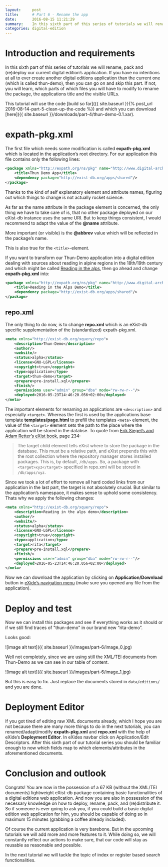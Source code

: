 ```yaml
---
layout:     post
title:      # Part 6 - Rename the app
date:       2016-08-15 11:21:29
summary:    In this sixth part of this series of tutorials we will rename, pack and (re)deploy our current digital edition’s application.
categories: digital-edition
---
```


# Introduction and requirements


In this sixth part of this series of tutorials we will rename, pack and (re)deploy our current digital edition’s application. If you have no intentions at all to ever create another digital editions application than the current one (which is called thun-demo), then you can go on and skip this part. If not, you will learn, which parts of which files you will have to modify to rename the package, the applications title and the visible URLs. 

This tutorial will use the code [build so far]({{ site.baseurl }}{% post_url 2016-08-14-part-5-clean-up-the-code %}) and which you can download [here]({{ site.baseurl }}/downloads/part-4/thun-demo-0.1.xar).

# expath-pkg.xml

The first file which needs some modification is called **expath-pkg.xml** which is located in the application’s root directory. For our application this file contains only the following lines:

```xml
<package xmlns="http://expath.org/ns/pkg" name="http://www.digital-archiv.at/ns/thun-demo" abbrev="thun" version="0.1" spec="1.0">
    <title>Thun Demo App</title>
    <dependency package="http://exist-db.org/apps/shared"/>
</package>
```

Thanks to the kind of self explanatory element and attribute names, figuring out which things to change is not actually rocket science. 

As far as the name attribute in the package element is concerned, the only thing we have to take care of is, that no other package deployed on our eXist-db instance uses the same URI. But to keep things consistent, I would recommend to adapt the value of the **@name** attribute. 

More important (or visible) is the **@abbrev** value which will be reflected in the package’s name. 

This is also true for the `<title>`-element. 

If you want to transform our Thun-Demo application into a digital edition dealing with sources about reading in alpine regions in the 18th/19th century and which might be called [Reading in the alps](http://digital-archiv.at:8081/exist/apps/buchbesitz-collection/index.html), then go ahead and change **expath-pkg.xml** into:

```xml
<package xmlns="http://expath.org/ns/pkg" name="http://www.digital-archiv.at/ns/rita-demo" abbrev="rita-demo" version="0.1" spec="1.0">
    <title>Reading in the Alps Demo</title>
    <dependency package="http://exist-db.org/apps/shared"/>
</package>
```

## repo.xml 

The only thing to do now, is to change **repo.xml** which is an eXist-db specific supplementation of the (standardized) expath-pkg.xml. 

```xml
<meta xmlns="http://exist-db.org/xquery/repo">
    <description>Thun-Demo</description>
    <author/>
    <website/>
    <status>alpha</status>
    <license>GNU-LGPL</license>
    <copyright>true</copyright>
    <type>application</type>
    <target>thun-demo</target>
    <prepare>pre-install.xql</prepare>
    <finish/>
    <permissions user="admin" group="dba" mode="rw-rw-r--"/>
    <deployed>2016-05-23T14:46:20.056+02:00</deployed>
</meta>
```

The important elements for renaming an applications are `<description>` and especially `<target>`. Whereas the first is used by the applications base template **templates/page.html** to prefill the templates `<meta>` element, the value of the `<target>` element sets the path to the place where the application will be stored in the databse. To quote from [Erik Siegel’s and Adam Retter’s eXist book](http://shop.oreilly.com/product/0636920026525.do), page 234: 

> The target child element tells eXist where to store the package in the database. This must be a relative path, and eXist prepends this with the root collection where the repository manager stores installed packages. This is, by default, `/db/apps`. So, a package with `<target>xyz</target>` specified in repo.xml will be stored in `/db/apps/xyz`. 

Since we took a lot of effort to remove all hard coded links from our application in the last part, the target is not absolutely crucial. But similar to the application’s namespace, it makes sense to uphold some consistency. Thats why we apply the following changes:

```xml
<meta xmlns="http://exist-db.org/xquery/repo">
    <description>Reading in the alps demo</description>
    <author/>
    <website/>
    <status>alpha</status>
    <license>GNU-LGPL</license>
    <copyright>true</copyright>
    <type>application</type>
    <target>rita</target>
    <prepare>pre-install.xql</prepare>
    <finish/>
    <permissions user="admin" group="dba" mode="rw-rw-r--"/>
    <deployed>2016-05-23T14:46:20.056+02:00</deployed>
</meta>
```

Now we can download the application by clicking on **Application/Download** button in [eXide’s navigation menu](http://localhost:8080/exist/apps/eXide/index.html) (make sure you opened any file from the application). 

# Deploy and test

Now we can install this packages and see if everything works as it should or if we still find traces of "thun-demo" in our brand new “rita-demo”. 

Looks good:

![image alt text]({{ site.baseurl }}/images/part-6/image_0.jpg)

Well not completely, since we are using still the XML/TEI documents from Thun-Demo as we can see in our table of content. 

![image alt text]({{ site.baseurl }}/images/part-6/image_1.jpg)

But this is easy to fix. Just replace the documents stored in `data/editions/` and you are done.

# Deployment Editor

If you got tired of editing raw XML documents already, which I hope you are not because there are many more things to do in the next tutorials, you can renamed/adapt/modify **expath-pkg.xml** and **repo.xml** with the help of eXide’s **Deployment Editor**. In eXides navbar click on Application/Edit Descriptors. After this sixth part of our tutorial series you should be familiar enough to now which fields map to which elements/attributes in the aforementioned documents. 

# Conclusion and outlook

Congrats! You are now in the possession of a 67 KB (without the XML/TEI documents) lightweight eXist-db package containing basic functionalities of a digital editions web application. And now you are also in possession of the necessary knowledge on how to deploy, rename, pack, and (re)distribute it. So if someone is ever going to ask you, if you could build a basic digital edition web application for him, you should be capable of doing so in maximum 15 minutes (grabbing a coffee already included). 

Of course the current application is very barebone. But in the upcoming tutorials we will add more and more features to it. While doing so, we will constantly reflect our actions to make sure, that our code will stay as reusable as reasonable and possible. 

In the next tutorial we will tackle the topic of index or register based search functionalities.

